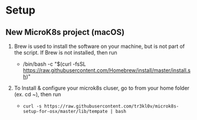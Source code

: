 # Setup

## New MicroK8s project (macOS)

1. Brew is used to install the software on your machine, but is not part of the script. If Brew is not installed, then run
	- /bin/bash -c "$(curl -fsSL https://raw.githubusercontent.com/Homebrew/install/master/install.sh)"
 
2. To Install & configure your microk8s cluser, go to from your home folder (ex. cd ~), then run
	- `curl -s https://raw.githubusercontent.com/tr3kl0v/microk8s-setup-for-osx/master/lib/tempate | bash`

